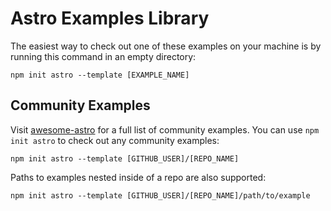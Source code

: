 # Astro Examples Library


The easiest way to check out one of these examples on your machine is by running this command in an empty directory:

```
npm init astro --template [EXAMPLE_NAME]
```

## Community Examples

Visit [awesome-astro](https://github.com/one-aalam/awesome-astro) for a full list of community examples. You can use `npm init astro` to check out any community examples:

```
npm init astro --template [GITHUB_USER]/[REPO_NAME]
```

Paths to examples nested inside of a repo are also supported:

```
npm init astro --template [GITHUB_USER]/[REPO_NAME]/path/to/example
```
